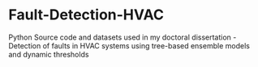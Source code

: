 # Fault-Detection-HVAC
Python Source code and datasets used in my doctoral dissertation - Detection of faults in HVAC systems using tree-based ensemble models and dynamic thresholds
